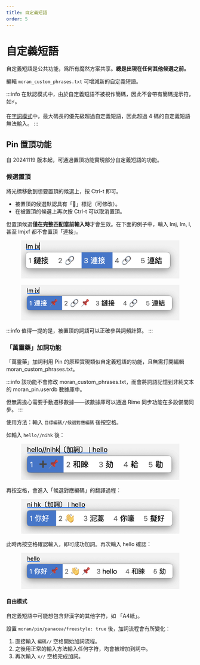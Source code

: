 ```yaml
---
title: 自定義短語
order: 5
---
```


# 自定義短語

自定義短語是公共功能，爲所有魔然方案共享。**總是出現在任何其他候選之前。**

編輯 `moran_custom_phrases.txt` 可增減新的自定義短語。

:::info
在默認模式中，由於自定義短語不被視作簡碼，因此不會帶有簡碼提示符，如⚡。

在[字詞模式](../schemas/zici/)中，最大碼長的優先級超過自定義短語，因此超過 4 碼的自定義短語無法輸入。
:::

## Pin 置頂功能

自 20241119 版本起，可通過置頂功能實現部分自定義短語的功能。

### 候選置頂

將光標移動到想要置頂的候選上，按 Ctrl-t 即可。

* 被置頂的候選默認具有「📌」標記（可修改）。
* 在被置頂的候選上再次按 Ctrl-t 可以取消置頂。

但置頂候選**僅在完整匹配當前輸入時**才會生效。在下面的例子中，輸入 lmj, lm, l, 甚至 lmjxf 都不會置頂「連接」。

<figure><img src="/book/.gitbook/assets/CleanShot 2024-11-19 at 20.03.42@2x.png" alt=""><figcaption></figcaption></figure>

<figure><img src="/book/.gitbook/assets/CleanShot 2024-11-19 at 20.04.24@2x.png" alt=""><figcaption></figcaption></figure>

:::info
值得一提的是，被置頂的詞語可以正確參與詞頻計算。
:::

### 「萬靈藥」加詞功能

「萬靈藥」加詞利用 Pin 的原理實現類似自定義短語的功能，且無需打開編輯 moran\_custom\_phrases.txt。

:::info
該功能不會修改 moran\_custom\_phrases.txt，而會將詞語記憶到非純文本的 moran\_pin.userdb 數據庫中。

但無需擔心需要手動遷移數據——該數據庫可以通過 Rime 同步功能在多設備間同步。
:::

使用方法：輸入 `目標編碼//候選對應編碼` 後按空格。

如輸入 `hello//nihk` 後：

<figure><img src="/book/.gitbook/assets/CleanShot 2024-11-19 at 20.12.01@2x.png" alt=""><figcaption></figcaption></figure>

再按空格，會進入「候選對應編碼」的翻譯過程：

<figure><img src="/book/.gitbook/assets/CleanShot 2024-11-19 at 20.12.36@2x.png" alt=""><figcaption></figcaption></figure>

此時再按空格確認輸入，即可成功加詞。再次輸入 hello 確認：

<figure><img src="/book/.gitbook/assets/CleanShot 2024-11-19 at 20.14.43@2x.png" alt=""><figcaption></figcaption></figure>

#### 自由模式

自定義短語中可能想包含非漢字的其他字符，如 「A4紙」。

設置 `moran/pin/panacea/freestyle: true` 後，加詞流程會有所變化：

1. 直接輸入 `編碼//` 空格開始加詞流程。
2. 之後用正常的輸入方法輸入任何字符，均會被增加到詞中。
3. 再次輸入 `x//` 空格完成加詞。
